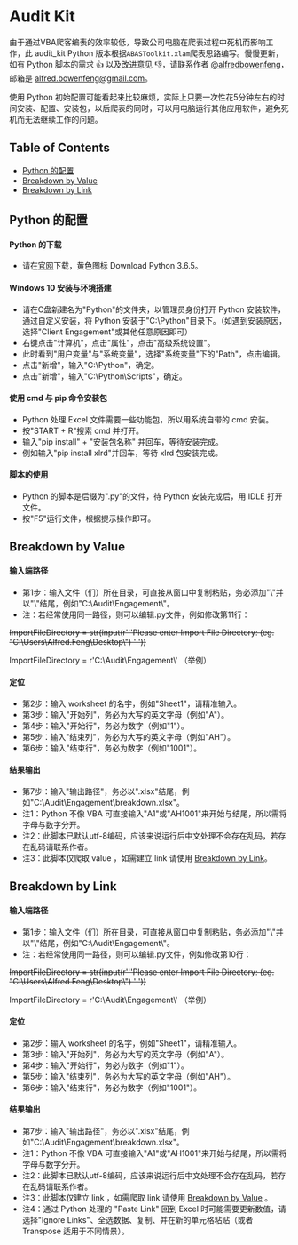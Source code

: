 # Audit Kit

由于通过VBA爬客编表的效率较低，导致公司电脑在爬表过程中死机而影响工作，此 audit_kit Python 版本根据`ABASToolkit.xlam`爬表思路编写。慢慢更新，如有 Python 脚本的需求 :+1: 以及改进意见 :-1:，请联系作者 [@alfredbowenfeng](https://github.com/alfredbowenfeng)，邮箱是 alfred.bowenfeng@gmail.com。

使用 Python 初始配置可能看起来比较麻烦，实际上只要一次性花5分钟左右的时间安装、配置、安装包，以后爬表的同时，可以用电脑运行其他应用软件，避免死机而无法继续工作的问题。

## Table of Contents
- [Python 的配置](#installation)
- [Breakdown by Value](#breakdown_value)
- [Breakdown by Link](#breakdown_link)

<a name="installation"></a>
## Python 的配置

#### Python 的下载
* 请在[官网](https://www.python.org/downloads/)下载，黄色图标 Download Python 3.6.5。

#### Windows 10 安装与环境搭建
* 请在C盘新建名为"Python"的文件夹，以管理员身份打开 Python 安装软件，通过自定义安装，将 Python 安装于"C:\Python"目录下。（如遇到安装原因，选择"Client Engagement"或其他任意原因即可）
* 右键点击"计算机"，点击"属性"，点击"高级系统设置"。
* 此时看到"用户变量"与"系统变量"，选择"系统变量"下的"Path"，点击编辑。
* 点击"新增"，输入"C:\Python"，确定。
* 点击"新增"，输入"C:\Python\Scripts"，确定。

#### 使用 cmd 与 pip 命令安装包
* Python 处理 Excel 文件需要一些功能包，所以用系统自带的 cmd 安装。
* 按"START + R"搜索 cmd 并打开。
* 输入"pip install" + "安装包名称" 并回车，等待安装完成。
* 例如输入"pip install xlrd"并回车，等待 xlrd 包安装完成。

#### 脚本的使用
* Python 的脚本是后缀为".py"的文件，待 Python 安装完成后，用 IDLE 打开文件。
* 按"F5"运行文件，根据提示操作即可。

<a name="breakdown_value"></a>
## Breakdown by Value

#### 输入端路径
* 第1步：输入文件（们）所在目录，可直接从窗口中复制粘贴，务必添加"\\"并以"\\"结尾，例如"C:\Audit\Engagement\\"。
* 注：若经常使用同一路径，则可以编辑.py文件，例如修改第11行：

~~ImportFileDirectory = str(input(r'''Please enter Import File Directory: (eg. "C:\Users\Alfred.Feng\Desktop\\") '''))~~

ImportFileDirectory = r'C:\Audit\Engagement\\' （举例）

#### 定位
* 第2步：输入 worksheet 的名字，例如"Sheet1"，请精准输入。
* 第3步：输入"开始列"，务必为大写的英文字母（例如"A"）。
* 第4步：输入"开始行"，务必为数字（例如"1"）。
* 第5步：输入"结束列"，务必为大写的英文字母（例如"AH"）。
* 第6步：输入"结束行"，务必为数字（例如"1001"）。

#### 结果输出
* 第7步：输入"输出路径"，务必以".xlsx"结尾，例如"C:\Audit\Engagement\breakdown.xlsx"。
* 注1：Python 不像 VBA 可直接输入"A1"或"AH1001"来开始与结尾，所以需将字母与数字分开。
* 注2：此脚本已默认utf-8编码，应该来说运行后中文处理不会存在乱码，若存在乱码请联系作者。
* 注3：此脚本仅爬取 value ，如需建立 link 请使用 [Breakdown by Link](#breakdown_link)。

<a name="breakdown_link"></a>
## Breakdown by Link

#### 输入端路径
* 第1步：输入文件（们）所在目录，可直接从窗口中复制粘贴，务必添加"\\"并以"\\"结尾，例如"C:\Audit\Engagement\\"。
* 注：若经常使用同一路径，则可以编辑.py文件，例如修改第10行：

~~ImportFileDirectory = str(input(r'''Please enter Import File Directory: (eg. "C:\Users\Alfred.Feng\Desktop\\") '''))~~

ImportFileDirectory = r'C:\Audit\Engagement\\' （举例）

#### 定位
* 第2步：输入 worksheet 的名字，例如"Sheet1"，请精准输入。
* 第3步：输入"开始列"，务必为大写的英文字母（例如"A"）。
* 第4步：输入"开始行"，务必为数字（例如"1"）。
* 第5步：输入"结束列"，务必为大写的英文字母（例如"AH"）。
* 第6步：输入"结束行"，务必为数字（例如"1001"）。

#### 结果输出
* 第7步：输入"输出路径"，务必以".xlsx"结尾，例如"C:\Audit\Engagement\breakdown.xlsx"。
* 注1：Python 不像 VBA 可直接输入"A1"或"AH1001"来开始与结尾，所以需将字母与数字分开。
* 注2：此脚本已默认utf-8编码，应该来说运行后中文处理不会存在乱码，若存在乱码请联系作者。
* 注3：此脚本仅建立 link ，如需爬取 link 请使用 [Breakdown by Value](#breakdown_value) 。
* 注4：通过 Python 处理的 "Paste Link" 回到 Excel 时可能需要更新数值，请选择"Ignore Links"、全选数据、复制、并在新的单元格粘贴（或者 Transpose 适用于不同情景）。